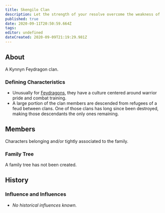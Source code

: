 ```yaml
---
title: Skengilo Clan
description: Let the strength of your resolve overcome the weakness of your body.
published: true
date: 2020-09-11T20:50:59.664Z
tags: 
editor: undefined
dateCreated: 2020-09-09T21:19:29.981Z
---
```


## About

A Kynnyn Feydragon clan.

### Defining Characteristics

- Unusually for [Feydragons](/genealogy/feydragon), they have a culture centered around warrior pride and combat training.
- A large portion of the clan members are descended from refugees of a feud between clans. One of those clans has long since been destroyed, making those descendants the only ones remaining.

## Members

Characters belonging and/or tightly associated to the family.

### Family Tree

A family tree has not been created.

## History

### Influence and Influences

- *No historical influences known.*